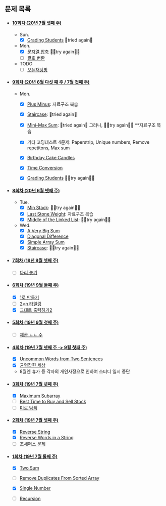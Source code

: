 ## 문제 목록

- #### [10회차 (20년 7월 셋째 주)](https://github.com/luna-young/PlayAlgorithm/tree/master/문제풀이/20JulyWeek3)
  - Sun.
    - [x] [Grading Students](https://www.hackerrank.com/challenges/grading/problem) 🙆tried again🙆
  - Mon.     
    - [x] [문자열 압축](https://programmers.co.kr/learn/courses/30/lessons/60058) 🏃‍♀️try again🏃‍♀️
    - [ ] [괄호 변환](https://programmers.co.kr/learn/courses/30/lessons/60058)
  - TODO
    - [ ] [오픈채팅방](https://programmers.co.kr/learn/courses/30/lessons/42888)

- #### [9회차 (20년 6월 다섯 째 주 / 7월 첫째 주)](https://github.com/luna-young/PlayAlgorithm/tree/master/문제풀이/20JuneWeek5)
  - Mon.     
    - [x] [Plus Minus](https://www.hackerrank.com/challenges/plus-minus/problem/): 자료구조 복습 
    - [x] [Staircase](https://www.hackerrank.com/challenges/staircase/problem/):  🙆tried again🙆
    - [x] [Mini-Max Sum](https://www.hackerrank.com/challenges/mini-max-sum/problem?h_r=next-challenge&h_v=zen/): 🙆tried again🙆 그러나, 🏃‍♀️try again🏃‍♀️ **자료구조 복습 
    - [x] 기타 코딩테스트 4문제: Paperstrip, Unique numbers, Remove repetitons, Max sum 
    - [x] [Birthday Cake Candles](https://www.hackerrank.com/challenges/birthday-cake-candles/problem?h_r=next-challenge&h_v=zen)
    - [x] [Time Conversion](https://www.hackerrank.com/challenges/time-conversion/problem?h_r=next-challenge&h_v=zen) 
    - [x] [Grading Students](https://www.hackerrank.com/challenges/grading/problem) 🏃‍♀️try again🏃‍♀️


- #### [8회차 (20년 6월 넷째 주)](https://github.com/luna-young/PlayAlgorithm/tree/master/문제풀이/20JuneWeek4)
  - Tue.
    - [x] [Min Stack](https://leetcode.com/problems/min-stack/): 🏃‍♀️try again🏃‍♀️
    - [x] [Last Stone Weight](https://leetcode.com/problems/last-stone-weight/): 자료구조 복습
    - [x] [Middle of the Linked List](https://leetcode.com/problems/middle-of-the-linked-list/): 🏃‍♀️try again🏃‍♀️
    
  - Wed.
    - [x] [A Very Big Sum](https://github.com/lunay0ung/PlayAlgorithm/blob/master/%EB%AC%B8%EC%A0%9C%ED%92%80%EC%9D%B4/20JuneWeek4/AVeryBigSum.md)
    - [x] [Diagonal Difference](https://github.com/lunay0ung/PlayAlgorithm/blob/master/%EB%AC%B8%EC%A0%9C%ED%92%80%EC%9D%B4/20JuneWeek4/DiagonalDifference.md)
    - [x] [Simple Array Sum](https://github.com/lunay0ung/PlayAlgorithm/blob/master/%EB%AC%B8%EC%A0%9C%ED%92%80%EC%9D%B4/20JuneWeek4/Simple%20Array%20Sum.md)
    - [x] [Staircase](https://github.com/lunay0ung/PlayAlgorithm/blob/master/%EB%AC%B8%EC%A0%9C%ED%92%80%EC%9D%B4/20JuneWeek4/Staircase.md): 🏃‍♀️try again🏃‍♀️
    
- #### [7회차 (19년 9월 셋째 주)](https://github.com/luna-young/PlayAlgorithm/tree/master/문제풀이/SeptWeek3)
  - [ ] [다리 놓기](https://www.acmicpc.net/problem/1010)

- #### [6회차 (19년 9월 둘째 주)](https://github.com/luna-young/LearnAlgorithm/tree/master/문제풀이/SeptWeek2)
  - [x] [1로 만들기](https://www.acmicpc.net/problem/1463)
  - [ ] [2×n 타일링](https://www.acmicpc.net/problem/11726) 
  - [x] [그대로 출력하기2](https://www.acmicpc.net/problem/11719)

- #### [5회차 (19년 9월 첫째 주)](https://github.com/luna-young/LearnAlgorithm/tree/master/문제풀이/SeptWeek1)
  - [ ] [제곱 ㄴㄴ 수](https://www.acmicpc.net/problem/1016)

- #### [4회차 (19년 7월 넷째 주 -> 9월 첫째 주)](https://github.com/luna-young/LearnAlgorithm/tree/master/문제풀이/JulyWeek5)
  - [x] [Uncommon Words from Two Sentences](https://leetcode.com/problems/uncommon-words-from-two-sentences/)
  - [x] [균형잡힌 세상](https://www.acmicpc.net/problem/4949)
  - 8월엔 휴가 등 각자의 개인사정으로 인하여 스터디 일시 중단 

- #### [3회차 (19년 7월 넷째 주)](https://github.com/luna-young/LearnAlgorithm/tree/master/문제풀이/JulyWeek4)
  - [x] [Maximum Subarray](https://leetcode.com/problems/maximum-subarray/description/)
  - [ ] [Best Time to Buy and Sell Stock](https://leetcode.com/problems/best-time-to-buy-and-sell-stock/description/)
  - [ ] [미로 탐색](https://www.acmicpc.net/problem/2178)

- #### [2회차 (19년 7월 셋째 주)](https://github.com/luna-young/LearnAlgorithm/tree/master/문제풀이/JulyWeek3)
  - [x] [Reverse String](https://leetcode.com/problems/reverse-string/)
  - [x] [Reverse Words in a String](https://leetcode.com/problems/reverse-words-in-a-string/)
  - [ ] [조세퍼스 문제](https://www.acmicpc.net/problem/11866)

- #### [1회차 (19년 7월 둘째 주)](https://github.com/luna-young/LearnAlgorithm/tree/master/문제풀이/JulyWeek2)
  - [x] [Two Sum](https://leetcode.com/problems/two-sum/description/)
  - [ ] [Remove Duplicates From Sorted Array](https://leetcode.com/problems/remove-duplicates-from-sorted-array/description/)
  - [x] [Single Number](https://leetcode.com/problems/single-number/description/)
  - [ ] [Recursion](https://www.acmicpc.net/problem/1074)


    



